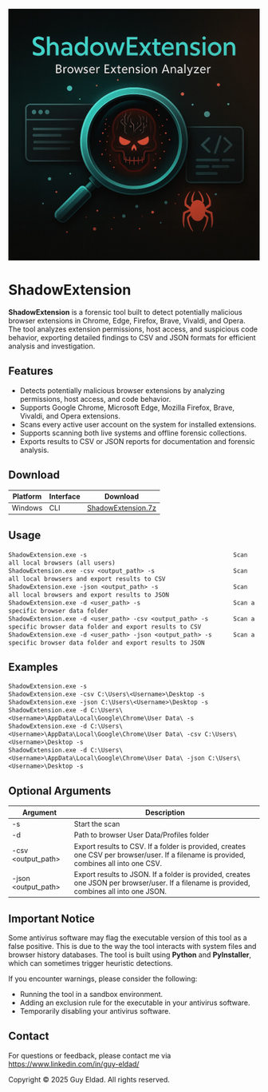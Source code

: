 <p align="center">
  <img src="ShadowExtension.jpg" alt="ShadowExtension Banner" width="700">
</p>

# ShadowExtension

**ShadowExtension** is a forensic tool built to detect potentially malicious browser extensions in Chrome, Edge, Firefox, Brave, Vivaldi, and Opera. The tool analyzes extension permissions, host access, and suspicious code behavior, exporting detailed findings to CSV and JSON formats for efficient analysis and investigation.

## Features
- Detects potentially malicious browser extensions by analyzing permissions, host access, and code behavior.
- Supports Google Chrome, Microsoft Edge, Mozilla Firefox, Brave, Vivaldi, and Opera extensions.
- Scans every active user account on the system for installed extensions.
- Supports scanning both live systems and offline forensic collections.
- Exports results to CSV or JSON reports for documentation and forensic analysis.

## Download

| Platform | Interface | Download |
|----------|-----------|----------|
| Windows  | CLI       | [ShadowExtension.7z](./ShadowExtension.7z) |

## Usage
```
ShadowExtension.exe -s                                         Scan all local browsers (all users)
ShadowExtension.exe -csv <output_path> -s                      Scan all local browsers and export results to CSV
ShadowExtension.exe -json <output_path> -s                     Scan all local browsers and export results to JSON
ShadowExtension.exe -d <user_path> -s                          Scan a specific browser data folder
ShadowExtension.exe -d <user_path> -csv <output_path> -s       Scan a specific browser data folder and export results to CSV
ShadowExtension.exe -d <user_path> -json <output_path> -s      Scan a specific browser data folder and export results to JSON
```

## Examples
```
ShadowExtension.exe -s
ShadowExtension.exe -csv C:\Users\<Username>\Desktop -s
ShadowExtension.exe -json C:\Users\<Username>\Desktop -s
ShadowExtension.exe -d C:\Users\<Username>\AppData\Local\Google\Chrome\User Data\ -s
ShadowExtension.exe -d C:\Users\<Username>\AppData\Local\Google\Chrome\User Data\ -csv C:\Users\<Username>\Desktop -s
ShadowExtension.exe -d C:\Users\<Username>\AppData\Local\Google\Chrome\User Data\ -json C:\Users\<Username>\Desktop -s
```
## Optional Arguments

| Argument           | Description                                                                                       |
|--------------------|---------------------------------------------------------------------------------------------------|
| -s                 | Start the scan                                                                                    |
| -d <path>          | Path to browser User Data/Profiles folder                                                         |
| -csv <output_path> | Export results to CSV. If a folder is provided, creates one CSV per browser/user. If a filename is provided, combines all into one CSV. |
| -json <output_path>| Export results to JSON. If a folder is provided, creates one JSON per browser/user. If a filename is provided, combines all into one JSON. |


## Important Notice

Some antivirus software may flag the executable version of this tool as a false positive. This is due to the way the tool interacts with system files and browser history databases. The tool is built using **Python** and **PyInstaller**, which can sometimes trigger heuristic detections.

If you encounter warnings, please consider the following:

- Running the tool in a sandbox environment.
- Adding an exclusion rule for the executable in your antivirus software.
- Temporarily disabling your antivirus software.

## Contact

For questions or feedback, please contact me via https://www.linkedin.com/in/guy-eldad/


Copyright
© 2025 Guy Eldad. All rights reserved.
